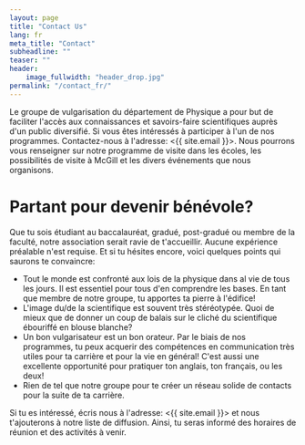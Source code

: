 ```yaml
---
layout: page
title: "Contact Us"
lang: fr
meta_title: "Contact"
subheadline: ""
teaser: ""
header:
    image_fullwidth: "header_drop.jpg"
permalink: "/contact_fr/"
---
```


Le groupe de vulgarisation du département de Physique a pour but de faciliter l'accès aux connaissances et savoirs-faire scientifiques auprès d'un public diversifié.
Si vous êtes intéressés à participer à l'un de nos programmes. Contactez-nous à l'adresse: <{{ site.email }}>. Nous pourrons vous renseigner sur notre programme de visite dans les écoles, les possibilités de visite à McGill et les divers événements que nous organisons.   

# Partant pour devenir bénévole?

Que tu sois étudiant au baccalauréat, gradué, post-gradué ou membre de la faculté, notre association serait ravie de t'accueillir. Aucune expérience préalable n'est requise. Et si tu hésites encore, voici quelques points qui saurons te convaincre:
- Tout le monde est confronté aux lois de la physique dans al vie de tous les jours. Il est essentiel pour tous d'en comprendre les bases. En tant que membre de notre groupe, tu apportes ta pierre à l'édifice!
- L'image du/de la scientifique est souvent très stéréotypée. Quoi de mieux que de donner un coup de balais sur le cliché du scientifique ébouriffé en blouse blanche?
- Un bon vulgarisateur est un bon orateur. Par le biais de nos programmes, tu peux acquerir des compétences en communication très utiles pour ta carrière et pour la vie en général! C'est aussi une excellente opportunité pour pratiquer ton anglais, ton français, ou les deux!
- Rien de tel que notre groupe pour te créer un réseau solide de contacts pour la suite de ta carrière.

Si tu es intéressé, écris nous à l'adresse: <{{ site.email }}> et nous t'ajouterons à notre liste de diffusion. Ainsi, tu seras informé des horaires de réunion et des activités à venir.
